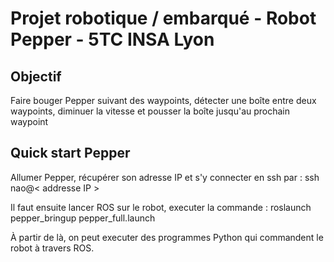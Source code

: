 # Projet robotique / embarqué - Robot Pepper - 5TC INSA Lyon

## Objectif

Faire bouger Pepper suivant des waypoints, détecter une boîte entre deux waypoints, diminuer la vitesse et pousser la boîte jusqu'au prochain waypoint

## Quick start Pepper

Allumer Pepper, récupérer son adresse IP et s'y connecter en ssh par : ssh nao@< addresse IP >

Il faut ensuite lancer ROS sur le robot, executer la commande : roslaunch pepper_bringup pepper_full.launch

À partir de là, on peut executer des programmes Python qui commandent le robot à travers ROS. 